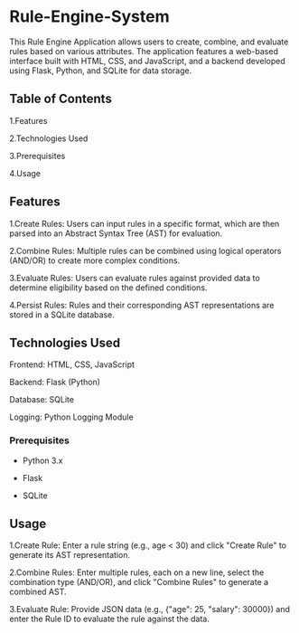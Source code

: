 # Rule-Engine-System
This Rule Engine Application allows users to create, combine, and evaluate rules based on various attributes. The application features a web-based interface built with HTML, CSS, and JavaScript, and a backend developed using Flask, Python, and SQLite for data storage.

## Table of Contents
1.Features

2.Technologies Used

3.Prerequisites

4.Usage

## Features

1.Create Rules: Users can input rules in a specific format, which are then parsed into an Abstract Syntax Tree (AST) for evaluation.

2.Combine Rules: Multiple rules can be combined using logical operators (AND/OR) to create more complex conditions.

3.Evaluate Rules: Users can evaluate rules against provided data to determine eligibility based on the defined conditions.

4.Persist Rules: Rules and their corresponding AST representations are stored in a SQLite database.

## Technologies Used

Frontend: HTML, CSS, JavaScript

Backend: Flask (Python)

Database: SQLite

Logging: Python Logging Module

### Prerequisites

- Python 3.x

- Flask

- SQLite
  
## Usage

1.Create Rule: Enter a rule string (e.g., age < 30) and click "Create Rule" to generate its AST representation.

2.Combine Rules: Enter multiple rules, each on a new line, select the combination type (AND/OR), and click "Combine Rules" to generate a combined AST.

3.Evaluate Rule: Provide JSON data (e.g., {"age": 25, "salary": 30000}) and enter the Rule ID to evaluate the rule against the data.
